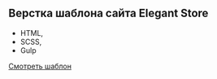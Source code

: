 ## Верстка шаблона сайта Elegant Store

- HTML,
- SCSS,
- Gulp

[Смотреть шаблон](https://nikdemik.github.io/elegant-store/)
